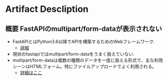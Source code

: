 # Artifact Descliption

## 概要 FastAPIのmultipart/form-dataが表示されない
* FastAPIとはPython3.6以降でAPIを構築するためのWebフレームワーク.
  + [詳細](https://fastapi.tiangolo.com/ja/)
* 現状のfastapiではmultipart/form-dataをうまく扱えていない.
* multipart/form-dataは複数の種類のデータを一度に扱える形式で、主な利用シーンはHTMLフォーム。特にファイルアップロードでよく利用される。
  + [詳細はここ](https://developer.mozilla.org/ja/docs/Web/HTTP/MIME_types)
